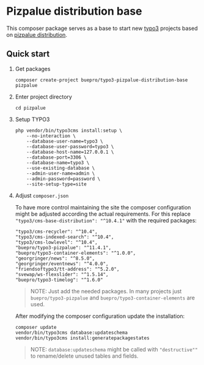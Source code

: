 # Pizpalue distribution base

This composer package serves as a base to start new [typo3](https://typo3.org) projects based on 
[pizpalue distribution](https://extensions.typo3.org/extension/pizpalue_distribution/).

## Quick start

1.  Get packages
    ```
    composer create-project buepro/typo3-pizpalue-distribution-base pizpalue 
    ```

1.  Enter project directory
    ```
    cd pizpalue
    ```

1.  Setup TYPO3
    ```
    php vendor/bin/typo3cms install:setup \
        --no-interaction \
        --database-user-name=typo3 \
        --database-user-password=typo3 \
        --database-host-name=127.0.0.1 \
        --database-port=3306 \
        --database-name=typo3 \
        --use-existing-database \
        --admin-user-name=admin \
        --admin-password=password \
        --site-setup-type=site
    ```

1.  Adjust `composer.json`

    To have more control maintaining the site the composer configuration might be adjusted according the 
    actual requirements. For this replace `"typo3/cms-base-distribution": "^10.4.1"` with the required 
    packages:
    ```
    "typo3/cms-recycler": "^10.4",
    "typo3/cms-indexed-search": "^10.4",
    "typo3/cms-lowlevel": "^10.4",
    "buepro/typo3-pizpalue": "^11.4.1",
    "buepro/typo3-container-elements": "^1.0.0",
    "georgringer/news": "^8.5.0",
    "georgringer/eventnews": "^4.0.0",
    "friendsoftypo3/tt-address": "^5.2.0",
    "svewap/ws-flexslider": "^1.5.14",
    "buepro/typo3-timelog": "^1.6.0"
    ```
    > NOTE: Just add the needed packages. In many projects just `buepro/typo3-pizpalue` and 
    > `buepro/typo3-container-elements` are used.
   
    After modifying the composer configuration update the installation:
    ```
    composer update
    vendor/bin/typo3cms database:updateschema
    vendor/bin/typo3cms install:generatepackagestates
    ```
    > NOTE: `database:updateschema` might be called with `"destructive""` to rename/delete unused
    > tables and fields.
